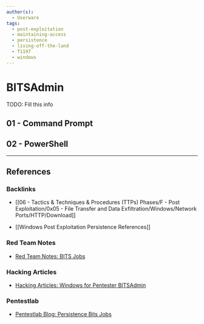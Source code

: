 ```yaml
---
author(s):
  - Userware
tags:
  - post-exploitation
  - maintaining-access
  - persistence
  - living-off-the-land
  - T1197
  - windows
---
```

# BITSAdmin

TODO: Fill this info

## 01 - Command Prompt

## 02 - PowerShell

---
## References

### Backlinks

- [[06 - Tactics & Techniques & Procedures (TTPs) Phases/F - Post Exploitation/0x05 - File Transfer and Data Exfiltration/Windows/Network Ports/HTTP/Download]]

- [[Windows Post Exploitation Persistence References]]

### Red Team Notes

- [Red Team Notes: BITS Jobs](https://www.ired.team/offensive-security/persistence/t1197-bits-jobs)

### Hacking Articles

- [Hacking Articles: Windows for Pentester BITSAdmin](https://www.hackingarticles.in/windows-for-pentester-bitsadmin/)

### Pentestlab

- [Pentestlab Blog: Persistence Bits Jobs](https://pentestlab.blog/2019/10/30/persistence-bits-jobs/)
